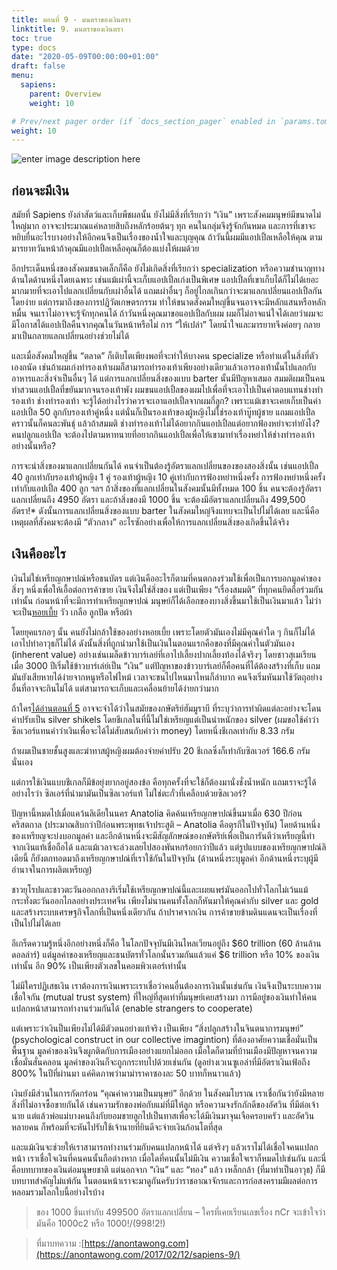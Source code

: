```yaml
---
title: ตอนที่ 9 - มนตราของเงินตรา
linktitle: 9. มนตราของเงินตรา
toc: true
type: docs
date: "2020-05-09T00:00:00+01:00"
draft: false
menu:
  sapiens:
    parent: Overview
    weight: 10

# Prev/next pager order (if `docs_section_pager` enabled in `params.toml`)
weight: 10
---
```

![enter image description here](https://anontawong.files.wordpress.com/2017/02/20170212_sapiens9.png?w=676)

## ก่อนจะมีเงิน

สมัยที่ Sapiens ยังล่าสัตว์และเก็บพืชผลนั้น ยังไม่มีสิ่งที่เรียกว่า “เงิน” เพราะสังคมมนุษย์มีขนาดไม่ใหญ่มาก อาจจะประมาณแค่หลายสิบถึงหลักร้อยต้นๆ ทุก คนในกลุ่มจึงรู้จักกันหมด และการที่เขาจะหยิบยื่นอะไรบางอย่างให้อีกคนจึงเป็นเรื่องของน้ำใจและบุญคุณ ถ้าวันนี้ผมมีแอปเปิ้ลเหลือให้คุณ ตามมารยาทวันหน้าถ้าคุณมีแอปเปิ้ลเหลือคุณก็ต้องแบ่งให้ผมด้วย

อีกประเด็นหนึ่งของสังคมขนาดเล็กก็คือ ยังไม่เกิดสิ่งที่เรียกว่า specialization หรือความชำนาญทางด้านใดด้านหนึ่งโดยเฉพาะ เช่นแม้เผ่านี้จะเก็บแอปเปิ้ลเก่งเป็นพิเศษ แอปเปิ้ลที่เขาเก็บได้ก็ไม่ได้เยอะมากมายที่จะเอาไปแลกเปลี่ยนกับเผ่าอื่นได้ แถมเผ่าอื่นๆ ก็อยู่ไกลเกินกว่าจะมาแลกเปลี่ยนแอปเปิ้ลกันโดยง่าย แต่การมาถึงของการปฏิวัตเกษตรกรรม ทำให้ขนาดสังคมใหญ่ขึ้นจนอาจจะมีหลักแสนหรือหลักหมื่น จนเราไม่อาจจะรู้จักทุกคนได้ ถ้าวันหนึ่งคุณมาขอแอปเปิ้ลกับผม ผมก็ไม่อาจแน่ใจได้เลยว่าผมจะมีโอกาสได้แอปเปิ้ลคืนจากคุณในวันหน้าหรือไม่ การ “ให้เปล่า” โดยน้ำใจและมารยาทจึงค่อยๆ กลายมาเป็นกลายแลกเปลี่ยนอย่างช่วยไม่ได้

และเมื่อสังคมใหญ่ขึ้น “ตลาด” ก็เติบโตเพียงพอที่จะทำให้บางคน specialize หรือทำแต่ในสิ่งที่ตัวเองถนัด เช่นถ้าผมเก่งทำรองเท้าผมก็สามารถทำรองเท้าเพียงอย่างเดียวแล้วเอารองเท้านั้นไปแลกกับอาหารและสิ่งจำเป็นอื่นๆ ได้ 
แต่การแลกเปลี่ยนสิ่งของแบบ barter นั้นมีปัญหาเสมอ สมมติผมเป็นคนทำสวนแอปเปิ้ลที่ขยันมากจนรองเท้าพัง ผมขนแอปเปิ้ลของผมไปเพื่อที่จะเอาไปเป็นค่าตอบแทนช่างทำรองเท้า ช่างทำรองเท้า จะรู้ได้อย่างไรว่าควรจะเอาแอปเปิ้ลจากผมกี่ลูก? เพราะแม้เขาจะเคยเก็บเป็นค่าแอปเปิ้ล 50 ลูกกับรองเท้าคู่หนึ่ง แต่นั่นก็เป็นรองเท้าของผู้หญิงไม่ใช่รองเท้าบู๊ทผู้ชาย แถมแอปเปิ้ลคราวนั้นก็คนละพันธุ์ แล้วถ้าสมมติ ช่างทำรองเท้าไม่ได้อยากกินแอปเปิ้ลแต่อยากฟ้องหย่าจะทำยังไง? คนปลูกแอปเปิ้ล จะต้องไปตามหาทนายที่อยากกินแอปเปิ้ลเพื่อให้เขามาทำเรื่องหย่าให้ช่างทำรองเท้าอย่างนั้นหรือ?

การจะนำสิ่งของมาแลกเปลี่ยนกันได้ คนจำเป็นต้องรู้อัตราแลกเปลี่ยนของของสองสิ่งนั้น เช่นแอปเปิ้ล 40 ลูกเท่ากับรองเท้าผู้หญิง 1 คู่ รองเท้าผู้หญิง 10 คู่เท่ากับการฟ้องหย่าหนึ่งครั้ง การฟ้องหย่าหนึ่งครั้งเท่ากับแอปเปิ้ล 400 ลูก ฯลฯ ถ้าสิ่งของที่แลกเปลี่ยนในสังคมนั้นมีทั้งหมด 100 ชิ้น คนจะต้องรู้อัตราแลกเปลี่ยนถึง 4950 อัตรา และถ้าสิ่งของมี 1000 ชิ้น จะต้องมีอัตราแลกเปลี่ยนถึง 499,500 อัตรา!* ดังนั้นการแลกเปลี่ยนสิ่งของแบบ barter ในสังคมใหญ่จึงแทบจะเป็นไปไม่ได้เลย และนี่คือเหตุผลที่สังคมจะต้องมี “ตัวกลาง” อะไรซักอย่างเพื่อให้การแลกเปลี่ยนสิ่งของเกิดขึ้นได้จริง

## เงินคืออะไร

เงินไม่ใช่เหรียญกษาปณ์หรือธนบัตร แต่เงินคืออะไรก็ตามที่คนตกลงร่วมใช้เพื่อเป็นการบอกมูลค่าของสิ่งๆ หนึ่งเพื่อให้เอื้อต่อการค้าขาย เงินจึงไม่ใช่สิ่งของ แต่เป็นเพียง “เรื่องสมมติ” ที่ทุกคนยึดถือร่วมกันเท่านั้น ก่อนหน้าที่จะมีการทำเหรียญกษาปณ์ มนุษย์ก็ได้เลือกของบางสิ่งขึ้นมาใช้เป็นเงินมาแล้ว ไม่ว่าจะเป็น[หอยเบี้ย](https://goo.gl/JfchFz) วัว เกลือ ลูกปัด หรือผ้า

โดยยุคแรกอๆ นั้น คนยังไม่กล้าใช้ของอย่างหอยเบี้ย เพราะโดยตัวมันเองไม่มีคุณค่าใด ๆ กินก็ไม่ได้ เอาไปทำอาวุธก็ไม่ได้ ดังนั้นสิ่งที่ถูกนำมาใช้เป็นเงินในตอนแรกคือของที่มีคุณค่าในตัวมันเอง (inherent value) อย่างเช่นเมล็ดข้าวบาร์เลย์ที่เอาไปเลี้ยงปากเลี้ยงท้องได้จริงๆ โดยชาวสุเมเรียนเมื่อ 3000 ปีเริ่มใช้ข้าวบาร์เล่ย์เป็น “เงิน” แต่ปัญหาของข้าวบาร์เลย์ก็คือคนที่ได้ต้องสร้างที่เก็บ แถมมันยังเสียหายได้ง่ายจากหนูหรือไฟไหม้ เวลาจะขนไปไหนมาไหนก็ลำบาก คนจึงเริ่มหันมาใช้วัตถุอย่างอื่นที่อาจจะกินไม่ได้ แต่สามารถจะเก็บและเคลื่อนย้ายได้ง่ายกว่ามาก

ถ้าใคร[ได้อ่านตอนที่ 5](https://anontawong.com/2017/01/15/sapiens-5/) อาจจะจำได้ว่าในสมัยของกษัตริย์ฮัมมูราบี ที่ระบุว่าการทำผิดแต่ละอย่างจะโดนค่าปรับเป็น silver shikels โดยชีเกลในที่นี้ไม่ใช่เหรียญแต่เป็นนำหนักของ silver (ผมขอใช้คำว่าซิลเวอร์แทนคำว่าเงินเพื่อจะได้ไม่สับสนกับคำว่า money) โดยหนึ่งชีเกลเท่ากับ 8.33 กรัม

ถ้าผมเป็นชายชั้นสูงและฆ่าทาสผู้หญิงผมต้องจ่ายค่าปรับ 20 ชีเกลซึ่งก็เท่ากับซิลเวอร์ 166.6 กรัมนั่นเอง

แต่การใช้เงินแบบชีเกลก็มีข้อยุ่งยากอยู่สองข้อ คือทุกครั้งที่จะใช้ก็ต้องมานั่งชั่งน้ำหนัก แถมเราจะรู้ได้อย่างไรว่า ซิลเอร์ที่นำมามันเป็นซิลเวอร์แท้ ไม่ใช่ตะกั่วที่เคลือบด้วยซิลเวอร์?

ปัญหานี้หมดไปเมื่อแคว้นลิเดียในนคร Anatolia คิดค้นเหรียญกษาปณ์ขึ้นมาเมื่อ 630 ปีก่อนคริสตกาล (ประมาณสิบกว่าปีก่อนพระพุทธเจ้าประสูติ – Anatolia คือตุรกีในปัจจุบัน) โดยด้านหนึ่งของเหรียญจะบ่งบอกมูลค่า และอีกด้านหนึ่งจะมีสัญลักษณ์ของกษัตริย์เพื่อเป็นการันตีว่าเหรียญนี้ทำจากเงินแท้เชื่อถือได้ และแม้เวลาจะล่วงเลยไปสองพันหกร้อยกว่าปีแล้ว แต่รูปแบบของเหรียญกษาปณ์ลิเดียนี้ ก็ยังตกทอดมาถึงเหรียญกษาปณ์ที่เราใช้กันในปัจจุบัน (ด้านหนึ่งระบุมูลค่า อีกด้านหนึ่งระบุผู้มีอำนาจในการผลิตเหรียญ)

ชาวยุโรปและชาวตะวันออกกลางริเริ่มใช้เหรียญกษาปณ์นี้และเผยแพร่มันออกไปทั่วโลกไม่เว้นแม้กระทั่งตะวันออกไกลอย่างประเทศจีน เพียงไม่นานคนทั้งโลกก็หันมาให้คุณค่ากับ silver และ gold และสร้างระบบเศรษฐกิจโลกที่เป็นหนึ่งเดียวกัน ถ้าปราศจากเงิน การค้าขายข้ามดินแดนจะเป็นเรื่องที่เป็นไปไม่ได้เลย

อีเกร็ดความรู้หนึ่งอีกอย่างหนึ่งก็คือ ในโลกปัจจุบันมีเงินไหลเวียนอยู่ถึง $60 trillion (60 ล้านล้านดอลล่าร์) แต่มูลค่าของเหรียญและธนบัตรทั่วโลกนั้นรวมกันแล้วแค่ $6 trillion หรือ 10% ของเงินเท่านั้น อีก 90% เป็นเพียงตัวเลขในคอมพิวเตอร์เท่านั้น

ไม่มีใครปฏิเสธเงิน เราต้องการเงินเพราะเราเชื่อว่าคนอื่นต้องการเงินนั้นเช่นกัน เงินจึงเป็นระบบความเชื่อใจกัน (mutual trust system) ที่ใหญ่ที่สุดเท่าที่มนุษย์เคยสร้างมา การมีอยู่ของเงินทำให้คนแปลกหน้าสามารถทำงานร่วมกันได้ (enable strangers to cooperate)

แต่เพราะว่าเงินป็นเพียงไม่ได้มีตัวตนอย่างแท้จริง เป็นเพียง “สิ่งปลูกสร้างในจินตนาการมนุษย์” (psychological construct in our collective imagintion) ที่ต้องอาศัยความเชื่อมั่นเป็นพื้นฐาน มูลค่าของเงินจึงผูกติดกับการเมืองอย่างแยกไม่ออก เมื่อใดก็ตามที่บ้านเมืองมีปัญหาจนความเชื่อมั่นสั่นคลอน มูลค่าของเงินก็จะถูกกระทบไปด้วยเช่นกัน (ดูอย่างเวเนซูเอล่าที่มีอัตราเงินเฟ้อถึง 800% ในปีที่ผ่านมา แค่คิดภาพว่ามาม่าราคาซองละ 50 บาทก็หนาวแล้ว)

เงินยังมีส่วนในการกัดกร่อน “คุณค่าความเป็นมนุษย์” อีกด้วย ในสังคมโบราณ เราเชื่อกันว่ายังมีหลายสิ่งที่ไม่อาจซื้อขายกันได้ เช่นความรักของพ่อกับแม่ที่มีให้ลูก หรือความจงรักภักดีของอัศวิน ที่มีต่อเจ้านาย แต่แล้วพ่อแม่บางคนถึงกับยอมขายลูกไปเป็นทาสเพื่อจะได้มีเงินมาจุนเจือครอบครัว และอัศวินหลายคน ก็พร้อมที่จะหันไปรับใช้เจ้านายที่ยินดีจะจ่ายเงินก้อนโตที่สุด

และแม้เงินจะช่วยให้เราสามารถทำงานร่วมกับคนแปลกหน้าได้ แต่จริงๆ แล้วเราไม่ได้เชื่อใจคนแปลกหน้า เราเชื่อใจเงินที่คนคนนั้นถือต่างหาก เมื่อใดที่คนนั้นไม่มีเงิน ความเชื่อใจเราก็หมดไปเช่นกัน และนี่คือบทบาทของเงินต่อมนุษยชาติ แต่นอกจาก “เงิน” และ “ทอง” แล้ว เหล็กกล้า (ที่มาทำเป็นอาวุธ) ก็มีบทบาทสำคัญไม่แพ้กัน ในตอนหน้าเราจะมาดูกันครับว่าราชอาณาจักรและการก่อสงครามมีผลต่อการหลอมรวมโลกใบนี้อย่างไรบ้าง

> ของ 1000 ชิ้นเท่ากับ 499500 อัตราแลกเปลี่ยน – ใครที่เคยเรียนเลขเรื่อง nCr จะเข้าใจว่ามันคือ 1000c2 หรือ 1000!/(998!2!)

>ที่มาบทความ :[https://anontawong.com](https://anontawong.com/2017/02/12/sapiens-9/)